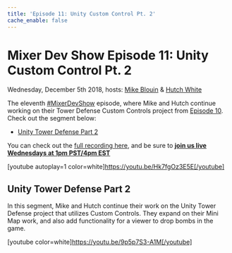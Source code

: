 ```yaml
---
title: 'Episode 11: Unity Custom Control Pt. 2'
cache_enable: false
---
```


# Mixer Dev Show Episode 11: Unity Custom Control Pt. 2
Wednesday, December 5th 2018, hosts: [Mike Blouin](https://twitter.com/MichaelBlouin) & [Hutch White](https://twitter.com/AechDub)

The eleventh [#MixerDevShow](https://twitter.com/hashtag/MixerDevShow) episode, where Mike and Hutch continue working on their Tower Defense Custom Controls project from [Episode 10](https://dev.mixer.com/content/dev-show/e10). Check out the segment below:

- [Unity Tower Defense Part 2](https://youtu.be/9p5p7S3-A1M)

You can check out the [full recording here](https://youtu.be/Hk7fgOz3E5E), and be sure to [**join us live Wednesdays at 1pm PST/4pm EST**](https://mixer.com/MixerDevShow)

[youtube autoplay=1 color=white]https://youtu.be/Hk7fgOz3E5E[/youtube]

## Unity Tower Defense Part 2
In this segment, Mike and Hutch continue their work on the Unity Tower Defense project that utilizes Custom Controls. They expand on their Mini Map work, and also add functionality for a viewer to drop bombs in the game.

[youtube color=white]https://youtu.be/9p5p7S3-A1M[/youtube]
